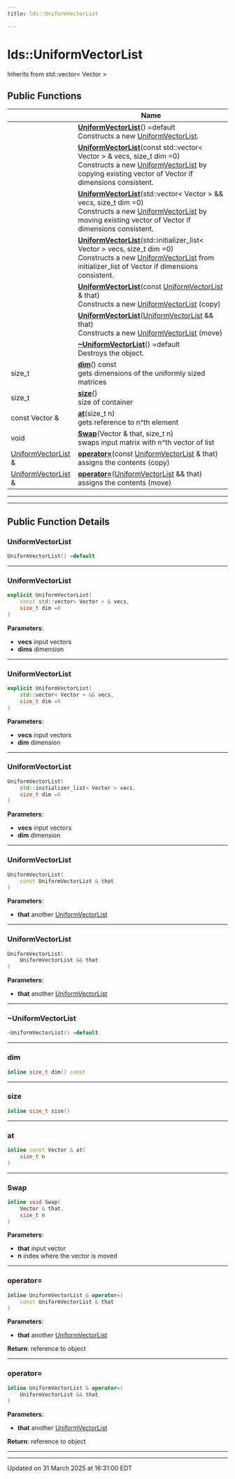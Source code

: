 ```yaml
---
title: lds::UniformVectorList

---
```


# lds::UniformVectorList



Inherits from std::vector< Vector >

## Public Functions

|                | Name           |
| -------------- | -------------- |
| | **[UniformVectorList](/lds-ctrl-est/docs/api/classes/classlds_1_1_uniform_vector_list/#function-uniformvectorlist)**() =default<br>Constructs a new [UniformVectorList](/lds-ctrl-est/docs/api/classes/classlds_1_1_uniform_vector_list/).  |
| | **[UniformVectorList](/lds-ctrl-est/docs/api/classes/classlds_1_1_uniform_vector_list/#function-uniformvectorlist)**(const std::vector< Vector > & vecs, size_t dim =0)<br>Constructs a new [UniformVectorList](/lds-ctrl-est/docs/api/classes/classlds_1_1_uniform_vector_list/) by copying existing vector of Vector if dimensions consistent.  |
| | **[UniformVectorList](/lds-ctrl-est/docs/api/classes/classlds_1_1_uniform_vector_list/#function-uniformvectorlist)**(std::vector< Vector > && vecs, size_t dim =0)<br>Constructs a new [UniformVectorList](/lds-ctrl-est/docs/api/classes/classlds_1_1_uniform_vector_list/) by moving existing vector of Vector if dimensions consistent.  |
| | **[UniformVectorList](/lds-ctrl-est/docs/api/classes/classlds_1_1_uniform_vector_list/#function-uniformvectorlist)**(std::initializer_list< Vector > vecs, size_t dim =0)<br>Constructs a new [UniformVectorList](/lds-ctrl-est/docs/api/classes/classlds_1_1_uniform_vector_list/) from initializer_list of Vector if dimensions consistent.  |
| | **[UniformVectorList](/lds-ctrl-est/docs/api/classes/classlds_1_1_uniform_vector_list/#function-uniformvectorlist)**(const [UniformVectorList](/lds-ctrl-est/docs/api/classes/classlds_1_1_uniform_vector_list/) & that)<br>Constructs a new [UniformVectorList](/lds-ctrl-est/docs/api/classes/classlds_1_1_uniform_vector_list/) (copy)  |
| | **[UniformVectorList](/lds-ctrl-est/docs/api/classes/classlds_1_1_uniform_vector_list/#function-uniformvectorlist)**([UniformVectorList](/lds-ctrl-est/docs/api/classes/classlds_1_1_uniform_vector_list/) && that)<br>Constructs a new [UniformVectorList](/lds-ctrl-est/docs/api/classes/classlds_1_1_uniform_vector_list/) (move)  |
| | **[~UniformVectorList](/lds-ctrl-est/docs/api/classes/classlds_1_1_uniform_vector_list/#function-~uniformvectorlist)**() =default<br>Destroys the object.  |
| size_t | **[dim](/lds-ctrl-est/docs/api/classes/classlds_1_1_uniform_vector_list/#function-dim)**() const<br>gets dimensions of the uniformly sized matrices  |
| size_t | **[size](/lds-ctrl-est/docs/api/classes/classlds_1_1_uniform_vector_list/#function-size)**()<br>size of container  |
| const Vector & | **[at](/lds-ctrl-est/docs/api/classes/classlds_1_1_uniform_vector_list/#function-at)**(size_t n)<br>gets reference to n^th element  |
| void | **[Swap](/lds-ctrl-est/docs/api/classes/classlds_1_1_uniform_vector_list/#function-swap)**(Vector & that, size_t n)<br>swaps input matrix with n^th vector of list  |
| [UniformVectorList](/lds-ctrl-est/docs/api/classes/classlds_1_1_uniform_vector_list/) & | **[operator=](/lds-ctrl-est/docs/api/classes/classlds_1_1_uniform_vector_list/#function-operator=)**(const [UniformVectorList](/lds-ctrl-est/docs/api/classes/classlds_1_1_uniform_vector_list/) & that)<br>assigns the contents (copy)  |
| [UniformVectorList](/lds-ctrl-est/docs/api/classes/classlds_1_1_uniform_vector_list/) & | **[operator=](/lds-ctrl-est/docs/api/classes/classlds_1_1_uniform_vector_list/#function-operator=)**([UniformVectorList](/lds-ctrl-est/docs/api/classes/classlds_1_1_uniform_vector_list/) && that)<br>assigns the contents (move)  |

---
---
## Public Function Details

### **UniformVectorList**

```cpp
UniformVectorList() =default
```



---
### **UniformVectorList**

```cpp
explicit UniformVectorList(
    const std::vector< Vector > & vecs,
    size_t dim =0
)
```



**Parameters**:

  * **vecs** input vectors 
  * **dims** dimension 


---
### **UniformVectorList**

```cpp
explicit UniformVectorList(
    std::vector< Vector > && vecs,
    size_t dim =0
)
```



**Parameters**:

  * **vecs** input vectors 
  * **dim** dimension 


---
### **UniformVectorList**

```cpp
UniformVectorList(
    std::initializer_list< Vector > vecs,
    size_t dim =0
)
```



**Parameters**:

  * **vecs** input vectors 
  * **dim** dimension 


---
### **UniformVectorList**

```cpp
UniformVectorList(
    const UniformVectorList & that
)
```



**Parameters**:

  * **that** another [UniformVectorList](/lds-ctrl-est/docs/api/classes/classlds_1_1_uniform_vector_list/)


---
### **UniformVectorList**

```cpp
UniformVectorList(
    UniformVectorList && that
)
```



**Parameters**:

  * **that** another [UniformVectorList](/lds-ctrl-est/docs/api/classes/classlds_1_1_uniform_vector_list/)


---
### **~UniformVectorList**

```cpp
~UniformVectorList() =default
```



---
### **dim**

```cpp
inline size_t dim() const
```



---
### **size**

```cpp
inline size_t size()
```



---
### **at**

```cpp
inline const Vector & at(
    size_t n
)
```



---
### **Swap**

```cpp
inline void Swap(
    Vector & that,
    size_t n
)
```



**Parameters**:

  * **that** input vector 
  * **n** index where the vector is moved 


---
### **operator=**

```cpp
inline UniformVectorList & operator=(
    const UniformVectorList & that
)
```



**Parameters**:

  * **that** another [UniformVectorList](/lds-ctrl-est/docs/api/classes/classlds_1_1_uniform_vector_list/)


**Return**: reference to object 

---
### **operator=**

```cpp
inline UniformVectorList & operator=(
    UniformVectorList && that
)
```



**Parameters**:

  * **that** another [UniformVectorList](/lds-ctrl-est/docs/api/classes/classlds_1_1_uniform_vector_list/)


**Return**: reference to object 

---


-------------------------------

Updated on 31 March 2025 at 16:31:00 EDT
